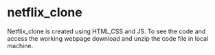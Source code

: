 # netflix_clone
Netflix_clone is created using HTML,CSS and JS. To see the code and access the working webpage download and unzip the code file in local machine.
